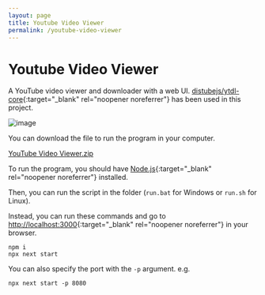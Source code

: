 ```yaml
---
layout: page
title: Youtube Video Viewer
permalink: /youtube-video-viewer
---
```


# Youtube Video Viewer
A YouTube video viewer and downloader with a web UI. [distubejs/ytdl-core](https://github.com/distubejs/ytdl-core){:target="_blank" rel="noopener noreferrer"} has been used in this project.

![image](https://github.com/user-attachments/assets/95738eba-f1da-43c9-9ecb-a6dea19bad59)

You can download the file to run the program in your computer.

[YouTube Video Viewer.zip](https://github.com/user-attachments/files/19402314/YouTube.Video.Viewer.zip)

To run the program, you should have [Node.js](https://nodejs.org){:target="_blank" rel="noopener noreferrer"} installed.

Then, you can run the script in the folder (`run.bat` for Windows or `run.sh` for Linux).

Instead, you can run these commands and go to [http://localhost:3000](http://localhost:3000){:target="_blank" rel="noopener noreferrer"} in your browser.
```
npm i
npx next start
```

You can also specify the port with the `-p` argument. e.g.
```
npx next start -p 8080
```
